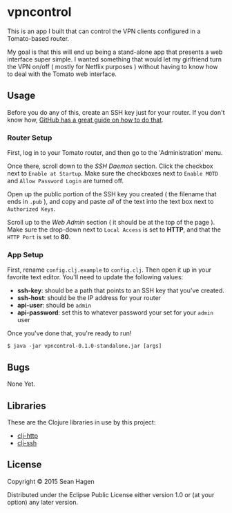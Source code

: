 # vpncontrol

This is an app I built that can control the VPN clients configured in a Tomato-based router.

My goal is that this will end up being a stand-alone app that presents a web interface super simple. I wanted something that would let my girlfriend turn the VPN on/off ( mostly for Netflix purposes ) without having to know how to deal with the Tomato web interface.

## Usage

Before you do any of this, create an SSH key just for your router. If you don't know how, [GitHub has a great guide on how to do that](https://help.github.com/articles/generating-ssh-keys/).

### Router Setup

First, log in to your Tomato router, and then go to the 'Administration' menu.

Once there, scroll down to the _SSH Daemon_ section. Click the checkbox next to `Enable at Startup`. Make sure the checkboxes next to `Enable MOTD` and `Allow Password Login` are turned off.

Open up the public portion of the SSH key you created ( the filename that ends in `.pub` ), and copy and paste _all_ of the text into the text box next to `Authorized Keys`.

Scroll up to the _Web Admin_ section ( it should be at the top of the page ). Make sure the drop-down next to `Local Access` is set to __HTTP__, and that the `HTTP Port` is set to __80__.

### App Setup

First, rename `config.clj.example` to `config.clj`. Then open it up in your favorite text editor. You'll need to update the following values:

- __ssh-key__: should be a path that points to an SSH key that you've created.
- __ssh-host__: should be the IP address for your router
- __api-user__: should be `admin`
- __api-password__: set this to whatever password your set for your `admin` user

Once you've done that, you're ready to run!

    $ java -jar vpncontrol-0.1.0-standalone.jar [args]

## Bugs

None Yet.

## Libraries

These are the Clojure libraries in use by this project:

- [clj-http](https://github.com/dakrone/clj-http)
- [clj-ssh](https://github.com/hugoduncan/clj-ssh)

## License

Copyright © 2015 Sean Hagen

Distributed under the Eclipse Public License either version 1.0 or (at
your option) any later version.
